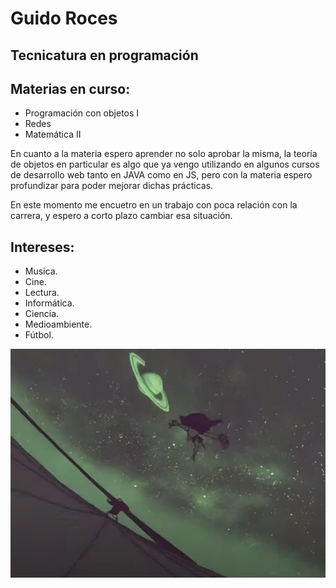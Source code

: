 # Guido Roces

## Tecnicatura en programación

## Materias en curso: 
* Programación con objetos I
* Redes
* Matemática II

En cuanto a la materia espero aprender no solo aprobar la misma, la teoría de objetos en particular es algo que ya vengo utilizando
en algunos cursos de desarrollo web tanto en JAVA como en JS, pero con la materia espero profundizar para poder mejorar dichas prácticas.

En este momento me encuetro en un trabajo con poca relación con la carrera, y espero a corto plazo cambiar esa situación. 



## Intereses:
* Musica.
* Cine.
* Lectura.
* Informática.
* Ciencia.
* Medioambiente.
* Fútbol.

<img src="./assets/SCSC.jpg" alt="Champloo image">
